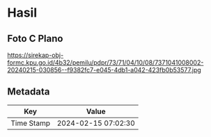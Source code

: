 # Hasil

## Foto C Plano

https://sirekap-obj-formc.kpu.go.id/4b32/pemilu/pdpr/73/71/04/10/08/7371041008002-20240215-030856--f9382fc7-e045-4db1-a042-423fb0b53577.jpg


## Metadata

| Key        | Value               |
| ---------- | ------------------- |
| Time Stamp | 2024-02-15 07:02:30 |



